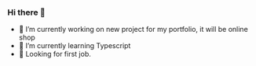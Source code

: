 ### Hi there 👋
- 🔭 I’m currently working on new project for my portfolio, it will be online shop
- 🌱 I’m currently learning Typescript
- 👯 Looking for first job.
<!--
**mpawlak92/mpawlak92** is a ✨ _special_ ✨ repository because its `README.md` (this file) appears on your GitHub profile.

Here are some ideas to get you started:

- 🔭 I’m currently working on ...
- 🌱 I’m currently learning ...
- 👯 I’m looking to collaborate on ...
- 🤔 I’m looking for help with ...
- 💬 Ask me about ...
- 📫 How to reach me: ...
- 😄 Pronouns: ...
- ⚡ Fun fact: ...
-->
